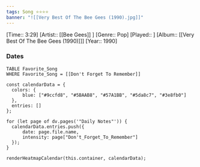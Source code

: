 ```yaml
---
tags: Song ⭐⭐⭐⭐ 
banner: "![[Very Best Of The Bee Gees (1990).jpg]]"
---
```

[Time:: 3:29]
[Artist:: [[Bee Gees]] ]
[Genre:: Pop]
[Played:: ]
[Album:: [[Very Best Of The Bee Gees (1990)]]]
[Year:: 1990]
### Dates
````dataview
TABLE Favorite_Song
WHERE Favorite_Song = [[Don't Forget To Remember]]
````
  ```dataviewjs
const calendarData = { 
	colors: { 
		blue: ["#9ccfd8", "#5BAAB8", "#57A1BB", "#5da8c7", "#3e8fb0"] 
	}, 
	entries: [] 
}; 

for (let page of dv.pages('"Daily Notes"')) { 
	calendarData.entries.push({ 
		date: page.file.name, 
		intensity: page["Don't_Forget_To_Remember"]
	}); 
} 

renderHeatmapCalendar(this.container, calendarData);
```
